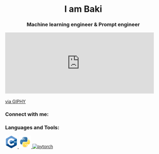 <h1 align="center">I am Baki</h1>
<h3 align="center">Machine learning engineer & Prompt engineer</h3>
<iframe src="https://giphy.com/embed/QS0KOjNRG0tfG" width="480" height="198" frameBorder="0" class="giphy-embed" allowFullScreen></iframe><p><a href="https://giphy.com/gifs/movie-90s-the-matrix-QS0KOjNRG0tfG">via GIPHY</a></p>
<h3 align="left">Connect with me:</h3>
<p align="left">
</p>

<h3 align="left">Languages and Tools:</h3>
<p align="left"> <a href="https://www.w3schools.com/cpp/" target="_blank" rel="noreferrer"> <img src="https://raw.githubusercontent.com/devicons/devicon/master/icons/cplusplus/cplusplus-original.svg" alt="cplusplus" width="40" height="40"/> </a> <a href="https://www.python.org" target="_blank" rel="noreferrer"> <img src="https://raw.githubusercontent.com/devicons/devicon/master/icons/python/python-original.svg" alt="python" width="40" height="40"/> </a> <a href="https://pytorch.org/" target="_blank" rel="noreferrer"> <img src="https://www.vectorlogo.zone/logos/pytorch/pytorch-icon.svg" alt="pytorch" width="40" height="40"/> </a> </p>

